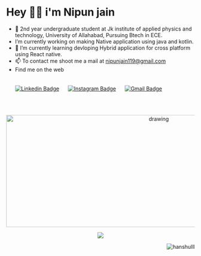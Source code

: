 # Hey 🙋‍♂️ i'm Nipun jain 
* 🔭  2nd year undergraduate student at Jk institute of applied physics and technology, University of Allahabad, Pursuing Btech in ECE.
* I’m currently working on making Native application using java and kotlin.
* 🌱  I’m currently learning devloping Hybrid application for cross platform using React native.
* 📫  To contact me shoot me a mail at nipunjain119@gmail.com
* Find me on the web  
<br></br>
      [![Linkedin Badge](https://img.shields.io/badge/-NipunJain-blue?style=flat-square&logo=Linkedin&logoColor=white&link=https://linkedin.com/in/nipun-jain-49b0521b8/)](https://linkedin.com/in/nipun-jain-49b0521b8/)&nbsp;&nbsp;&nbsp;&nbsp;&nbsp;
      [![Instagram Badge](https://img.shields.io/badge/-NipunJain-purple?style=flat-square&logo=instagram&logoColor=white&link=https://www.instagram.com/_nipun18/)](https://www.instagram.com/_nipun18/)&nbsp;&nbsp;&nbsp;&nbsp;&nbsp;
      [![Gmail Badge](https://img.shields.io/badge/-GMail-c14438?style=flat-square&logo=Gmail&logoColor=white&link=mailto:nipunjain119@gmail.com)](mailto:nipunjain119@gmail.com)
                
<br></br>
<p align="center"> <img src="https://activity-graph.herokuapp.com/graph?username=codenipun&theme=xcode" alt="drawing" width="800px" height="300px"/>
<p align="center"> <img src=https://github-readme-stats.vercel.app/api/?username=codenipun&show_icons=true&count_private=true&showicons=true />       
<p align="right"> <img src="https://komarev.com/ghpvc/?username=codenipun&label=visitors%20&color=129e00&style=plastic" alt="hanshulll" /> 
